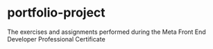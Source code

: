 # portfolio-project
The exercises and assignments performed during the Meta Front End Developer Professional Certificate
